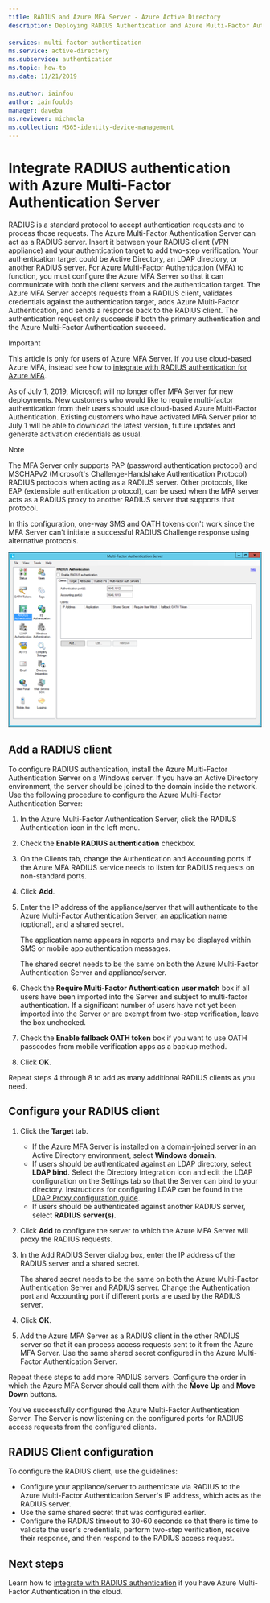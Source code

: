 ```yaml
---
title: RADIUS and Azure MFA Server - Azure Active Directory
description: Deploying RADIUS Authentication and Azure Multi-Factor Authentication Server.

services: multi-factor-authentication
ms.service: active-directory
ms.subservice: authentication
ms.topic: how-to
ms.date: 11/21/2019

ms.author: iainfou
author: iainfoulds
manager: daveba
ms.reviewer: michmcla
ms.collection: M365-identity-device-management
---
```

# Integrate RADIUS authentication with Azure Multi-Factor Authentication Server

RADIUS is a standard protocol to accept authentication requests and to process those requests. The Azure Multi-Factor Authentication Server can act as a RADIUS server. Insert it between your RADIUS client (VPN appliance) and your authentication target to add two-step verification. Your authentication target could be Active Directory, an LDAP directory, or another RADIUS server. For Azure Multi-Factor Authentication (MFA) to function, you must configure the Azure MFA Server so that it can communicate with both the client servers and the authentication target. The Azure MFA Server accepts requests from a RADIUS client, validates credentials against the authentication target, adds Azure Multi-Factor Authentication, and sends a response back to the RADIUS client. The authentication request only succeeds if both the primary authentication and the Azure Multi-Factor Authentication succeed.

> [!IMPORTANT]
> This article is only for users of Azure MFA Server. If you use cloud-based Azure MFA, instead see how to [integrate with RADIUS authentication for Azure MFA](howto-mfa-nps-extension.md).
>
> As of July 1, 2019, Microsoft will no longer offer MFA Server for new deployments. New customers who would like to require multi-factor authentication from their users should use cloud-based Azure Multi-Factor Authentication. Existing customers who have activated MFA Server prior to July 1 will be able to download the latest version, future updates and generate activation credentials as usual.

> [!NOTE]
> The MFA Server only supports PAP (password authentication protocol) and MSCHAPv2 (Microsoft's Challenge-Handshake Authentication Protocol) RADIUS protocols when acting as a RADIUS server.  Other protocols, like EAP (extensible authentication protocol), can be used when the MFA server acts as a RADIUS proxy to another RADIUS server that supports that protocol.
>
> In this configuration, one-way SMS and OATH tokens don't work since the MFA Server can't initiate a successful RADIUS Challenge response using alternative protocols.

![Radius Authentication in MFA Server](./media/howto-mfaserver-dir-radius/radius.png)

## Add a RADIUS client

To configure RADIUS authentication, install the Azure Multi-Factor Authentication Server on a Windows server. If you have an Active Directory environment, the server should be joined to the domain inside the network. Use the following procedure to configure the Azure Multi-Factor Authentication Server:

1. In the Azure Multi-Factor Authentication Server, click the RADIUS Authentication icon in the left menu.
2. Check the **Enable RADIUS authentication** checkbox.
3. On the Clients tab, change the Authentication and Accounting ports if the Azure MFA RADIUS service needs to listen for RADIUS requests on non-standard ports.
4. Click **Add**.
5. Enter the IP address of the appliance/server that will authenticate to the Azure Multi-Factor Authentication Server, an application name (optional), and a shared secret.

   The application name appears in reports and may be displayed within SMS or mobile app authentication messages.

   The shared secret needs to be the same on both the Azure Multi-Factor Authentication Server and appliance/server.

6. Check the **Require Multi-Factor Authentication user match** box if all users have been imported into the Server and subject to multi-factor authentication. If a significant number of users have not yet been imported into the Server or are exempt from two-step verification, leave the box unchecked.
7. Check the **Enable fallback OATH token** box if you want to use OATH passcodes from mobile verification apps as a backup method.
8. Click **OK**.

Repeat steps 4 through 8 to add as many additional RADIUS clients as you need.

## Configure your RADIUS client

1. Click the **Target** tab.
   * If the Azure MFA Server is installed on a domain-joined server in an Active Directory environment, select **Windows domain**.
   * If users should be authenticated against an LDAP directory, select **LDAP bind**.
      Select the Directory Integration icon and edit the LDAP configuration on the Settings tab so that the Server can bind to your directory. Instructions for configuring LDAP can be found in the [LDAP Proxy configuration guide](howto-mfaserver-dir-ldap.md).
   * If users should be authenticated against another RADIUS server, select **RADIUS server(s)**.
1. Click **Add** to configure the server to which the Azure MFA Server will proxy the RADIUS requests.
1. In the Add RADIUS Server dialog box, enter the IP address of the RADIUS server and a shared secret.

   The shared secret needs to be the same on both the Azure Multi-Factor Authentication Server and RADIUS server. Change the Authentication port and Accounting port if different ports are used by the RADIUS server.

1. Click **OK**.
1. Add the Azure MFA Server as a RADIUS client in the other RADIUS server so that it can process access requests sent to it from the Azure MFA Server. Use the same shared secret configured in the Azure Multi-Factor Authentication Server.

Repeat these steps to add more RADIUS servers. Configure the order in which the Azure MFA Server should call them with the **Move Up** and **Move Down** buttons.

You've successfully configured the Azure Multi-Factor Authentication Server. The Server is now listening on the configured ports for RADIUS access requests from the configured clients.

## RADIUS Client configuration

To configure the RADIUS client, use the guidelines:

* Configure your appliance/server to authenticate via RADIUS to the Azure Multi-Factor Authentication Server's IP address, which acts as the RADIUS server.
* Use the same shared secret that was configured earlier.
* Configure the RADIUS timeout to 30-60 seconds so that there is time to validate the user's credentials, perform two-step verification, receive their response, and then respond to the RADIUS access request.

## Next steps

Learn how to [integrate with RADIUS authentication](howto-mfa-nps-extension.md) if you have Azure Multi-Factor Authentication in the cloud. 
